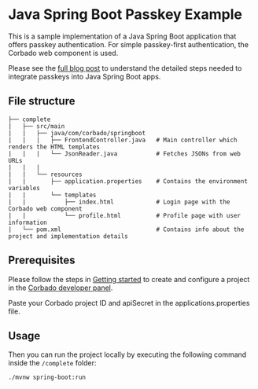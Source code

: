 # Java Spring Boot Passkey Example

This is a sample implementation of a Java Spring Boot application that offers passkey authentication. For simple passkey-first authentication, the Corbado web component is used.

Please see the [full blog post](https://www.corbado.com/blog/passkeys-java-spring-boot) to understand the detailed steps needed to integrate passkeys into Java Spring Boot apps.

## File structure

```
├── complete
|   ├── src/main
|   |   ├── java/com/corbado/springboot
|   |   |   ├── FrontendController.java   # Main controller which renders the HTML templates
|   |   |   └── JsonReader.java           # Fetches JSONs from web URLs
|   |   |
|   |   └── resources
|   |       ├── application.properties    # Contains the environment variables
|   |       └── templates
|   |           ├── index.html            # Login page with the Corbado web component
|   |           └── profile.html          # Profile page with user information
|   └── pom.xml                           # Contains info about the project and implementation details
```

## Prerequisites

Please follow the steps in [Getting started](https://docs.corbado.com/overview/getting-started) to create and configure
a project in the [Corbado developer panel](https://app.corbado.com/signin#register).

Paste your Corbado project ID and apiSecret in the applications.properties file.

## Usage

Then you can run the project locally by executing the following command inside the `/complete` folder:

```bash
./mvnw spring-boot:run
```
